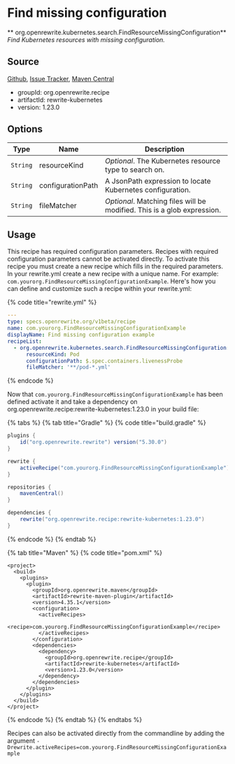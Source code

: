 # Find missing configuration

** org.openrewrite.kubernetes.search.FindResourceMissingConfiguration**
_Find Kubernetes resources with missing configuration._

## Source

[Github](https://github.com/openrewrite/rewrite-kubernetes), [Issue Tracker](https://github.com/openrewrite/rewrite-kubernetes/issues), [Maven Central](https://search.maven.org/artifact/org.openrewrite.recipe/rewrite-kubernetes/1.23.0/jar)

* groupId: org.openrewrite.recipe
* artifactId: rewrite-kubernetes
* version: 1.23.0

## Options

| Type | Name | Description |
| -- | -- | -- |
| `String` | resourceKind | *Optional*. The Kubernetes resource type to search on. |
| `String` | configurationPath | A JsonPath expression to locate Kubernetes configuration. |
| `String` | fileMatcher | *Optional*. Matching files will be modified. This is a glob expression. |


## Usage

This recipe has required configuration parameters. Recipes with required configuration parameters cannot be activated directly. To activate this recipe you must create a new recipe which fills in the required parameters. In your rewrite.yml create a new recipe with a unique name. For example: `com.yourorg.FindResourceMissingConfigurationExample`.
Here's how you can define and customize such a recipe within your rewrite.yml:

{% code title="rewrite.yml" %}
```yaml
---
type: specs.openrewrite.org/v1beta/recipe
name: com.yourorg.FindResourceMissingConfigurationExample
displayName: Find missing configuration example
recipeList:
  - org.openrewrite.kubernetes.search.FindResourceMissingConfiguration:
      resourceKind: Pod
      configurationPath: $.spec.containers.livenessProbe
      fileMatcher: '**/pod-*.yml'
```
{% endcode %}

Now that `com.yourorg.FindResourceMissingConfigurationExample` has been defined activate it and take a dependency on org.openrewrite.recipe:rewrite-kubernetes:1.23.0 in your build file:

{% tabs %}
{% tab title="Gradle" %}
{% code title="build.gradle" %}
```groovy
plugins {
    id("org.openrewrite.rewrite") version("5.30.0")
}

rewrite {
    activeRecipe("com.yourorg.FindResourceMissingConfigurationExample")
}

repositories {
    mavenCentral()
}

dependencies {
    rewrite("org.openrewrite.recipe:rewrite-kubernetes:1.23.0")
}
```
{% endcode %}
{% endtab %}

{% tab title="Maven" %}
{% code title="pom.xml" %}
```markup
<project>
  <build>
    <plugins>
      <plugin>
        <groupId>org.openrewrite.maven</groupId>
        <artifactId>rewrite-maven-plugin</artifactId>
        <version>4.35.1</version>
        <configuration>
          <activeRecipes>
            <recipe>com.yourorg.FindResourceMissingConfigurationExample</recipe>
          </activeRecipes>
        </configuration>
        <dependencies>
          <dependency>
            <groupId>org.openrewrite.recipe</groupId>
            <artifactId>rewrite-kubernetes</artifactId>
            <version>1.23.0</version>
          </dependency>
        </dependencies>
      </plugin>
    </plugins>
  </build>
</project>
```
{% endcode %}
{% endtab %}
{% endtabs %}

Recipes can also be activated directly from the commandline by adding the argument `-Drewrite.activeRecipes=com.yourorg.FindResourceMissingConfigurationExample`
